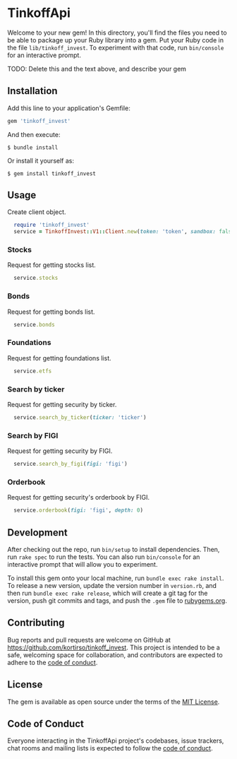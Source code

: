 # TinkoffApi

Welcome to your new gem! In this directory, you'll find the files you need to be able to package up your Ruby library into a gem. Put your Ruby code in the file `lib/tinkoff_invest`. To experiment with that code, run `bin/console` for an interactive prompt.

TODO: Delete this and the text above, and describe your gem

## Installation

Add this line to your application's Gemfile:

```ruby
gem 'tinkoff_invest'
```

And then execute:

    $ bundle install

Or install it yourself as:

    $ gem install tinkoff_invest

## Usage

Create client object.

```ruby
  require 'tinkoff_invest'
  service = TinkoffInvest::V1::Client.new(token: 'token', sandbox: false)
```

### Stocks

Request for getting stocks list.

```ruby
  service.stocks
```

### Bonds

Request for getting bonds list.

```ruby
  service.bonds
```

### Foundations

Request for getting foundations list.

```ruby
  service.etfs
```

### Search by ticker

Request for getting security by ticker.

```ruby
  service.search_by_ticker(ticker: 'ticker')
```

### Search by FIGI

Request for getting security by FIGI.

```ruby
  service.search_by_figi(figi: 'figi')
```

### Orderbook

Request for getting security's orderbook by FIGI.

```ruby
  service.orderbook(figi: 'figi', depth: 0)
```

## Development

After checking out the repo, run `bin/setup` to install dependencies. Then, run `rake spec` to run the tests. You can also run `bin/console` for an interactive prompt that will allow you to experiment.

To install this gem onto your local machine, run `bundle exec rake install`. To release a new version, update the version number in `version.rb`, and then run `bundle exec rake release`, which will create a git tag for the version, push git commits and tags, and push the `.gem` file to [rubygems.org](https://rubygems.org).

## Contributing

Bug reports and pull requests are welcome on GitHub at https://github.com/kortirso/tinkoff_invest. This project is intended to be a safe, welcoming space for collaboration, and contributors are expected to adhere to the [code of conduct](https://github.com/kortirso/tinkoff_invest/blob/master/CODE_OF_CONDUCT.md).


## License

The gem is available as open source under the terms of the [MIT License](https://opensource.org/licenses/MIT).

## Code of Conduct

Everyone interacting in the TinkoffApi project's codebases, issue trackers, chat rooms and mailing lists is expected to follow the [code of conduct](https://github.com/kortirso/tinkoff_invest/blob/master/CODE_OF_CONDUCT.md).
